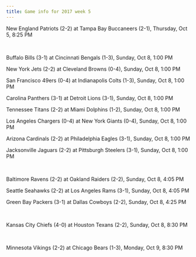 ```yaml
---
title: Game info for 2017 week 5
---
```

New England Patriots (2-2) at Tampa Bay Buccaneers (2-1), Thursday, Oct 5, 8:25 PM


<br/>

Buffalo Bills (3-1) at Cincinnati Bengals (1-3), Sunday, Oct 8, 1:00 PM

New York Jets (2-2) at Cleveland Browns (0-4), Sunday, Oct 8, 1:00 PM

San Francisco 49ers (0-4) at Indianapolis Colts (1-3), Sunday, Oct 8, 1:00 PM

Carolina Panthers (3-1) at Detroit Lions (3-1), Sunday, Oct 8, 1:00 PM

Tennessee Titans (2-2) at Miami Dolphins (1-2), Sunday, Oct 8, 1:00 PM

Los Angeles Chargers (0-4) at New York Giants (0-4), Sunday, Oct 8, 1:00 PM

Arizona Cardinals (2-2) at Philadelphia Eagles (3-1), Sunday, Oct 8, 1:00 PM

Jacksonville Jaguars (2-2) at Pittsburgh Steelers (3-1), Sunday, Oct 8, 1:00 PM


<br/>

Baltimore Ravens (2-2) at Oakland Raiders (2-2), Sunday, Oct 8, 4:05 PM

Seattle Seahawks (2-2) at Los Angeles Rams (3-1), Sunday, Oct 8, 4:05 PM

Green Bay Packers (3-1) at Dallas Cowboys (2-2), Sunday, Oct 8, 4:25 PM


<br/>

Kansas City Chiefs (4-0) at Houston Texans (2-2), Sunday, Oct 8, 8:30 PM


<br/>

Minnesota Vikings (2-2) at Chicago Bears (1-3), Monday, Oct 9, 8:30 PM

